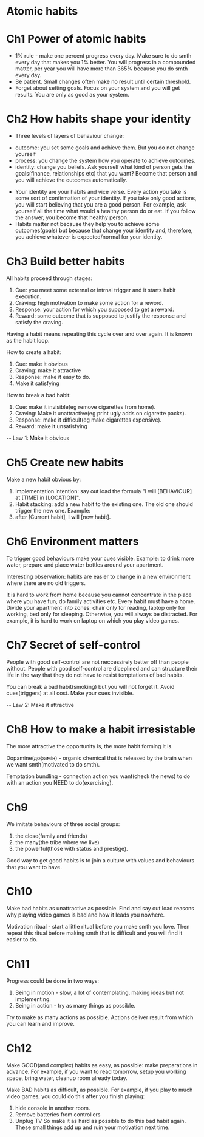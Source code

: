 # Atomic habits
# Ch1 Power of atomic habits
* 1% rule - make one percent progress every day. Make sure to do smth every day that makes you 1% better.
You will progress in a compounded matter, per year you will have more than 365% because you do smth every day.
* Be patient. Small changes often make no result until certain threshold. 
* Forget about setting goals. Focus on your system and you will get results. You are only as good as your system.

# Ch2 How habits shape your identity
* Three levels of layers of behaviour change:
- outcome: you set some goals and achieve them. But you do not change yourself
- process: you change the system how you operate to achieve outcomes.
- identity: change you beliefs. Ask yourself what kind of person gets the goals(finance, relationships etc) that you want?
Become that person and you will achieve the outcomes automatically.
* Your identity are your habits and vice verse. Every action you take is some sort of confirmation of your identity. If you 
take only good actions, you will start believing that you are a good person. For example, ask yourself all the time
what would a healthy person do or eat. If you follow the answer, you become that healthy person.
* Habits matter not because they help you to achieve some outcomes(goals) but because that change your identity and, therefore,
you achieve whatever is expected/normal for your identity.

# Ch3 Build better habits
All habits proceed through stages:
1. Cue: you meet some external or intrnal trigger and it starts habit execution.
2. Craving: high motivation to make some action for a reword.
3. Response: your action for which you supposed to get a reward.
4. Reward: some outcome that is supposed to justify the response and satisfy the craving.

Having a habit means repeating this cycle over and over again. It is known as the habit loop.

How to create a habit:
1. Cue: make it obvious
2. Craving: make it attractive
3. Response: make it easy to do.
4. Make it satisfying

How to break a bad habit:
1. Cue: make it invisible(eg remove cigarettes from home).
2. Craving: Make it unattractive(eg print ugly adds on cigarette packs).
3. Response: make it difficult(eg make cigarettes expensive).
4. Reward: make it unsatisfying

-- Law 1: Make it obvious
# Ch5 Create new habits
Make a new habit obvious by:
1. Implementation intention: say out load the formula "I will [BEHAVIOUR] at [TIME] in [LOCATION]".
2. Habit stacking: add a new habit to the existing one. The old one should trigger the new one.
Example: 
3. after [Current habit], I will [new habit].

# Ch6 Environment matters
To trigger good behaviours make your cues visible. Example: to drink more water,
prepare and place water bottles around your apartment.

Interesting observation: habits are easier to change in a new environment where there are no old triggers.

It is hard to work from home because you cannot concentrate in the place where you have fun, do family activities etc.
Every habit must have a home. Divide your apartment into zones: chair only for reading, laptop only for working,
bed only for sleeping. Otherwise, you will always be distracted. For example, it is hard to work on laptop on which
you play video games.

# Ch7 Secret of self-control
People with good self-control are not neccessirely better off than people without. People with good self-control are diceplined
and can structure their life in the way that they do not have to resist temptations of bad habits.

You can break a bad habit(smoking) but you will not forget it. Avoid cues(triggers) at all cost. Make your cues invisible.

-- Law 2: Make it attractive
# Ch8 How to make a habit irresistable
The more attractive the opportunity is, the more habit forming it is.

Dopamine(дофамін) - organic chemical that is released by the brain when we want smth(motivated to do smth).

Temptation bundling - connection action you want(check the news) to do with an action you NEED to do(exercising).

# Ch9

We imitate behaviours of three social groups:
1. the close(family and friends)
2. the many(the tribe where we live)
3. the powerful(those with status and prestige).

Good way to get good habits is to join a culture with values and behaviours that you want to have.

# Ch10
Make bad habits as unattractive as possible. Find and say out load reasons why playing video games is bad and how it leads you nowhere.

Motivation ritual - start a little ritual before you make smth you love. Then repeat this ritual before making smth that is difficult and 
you will find it easier to do.

# Ch11

Progress could be done in two ways:
1. Being in motion - slow, a lot of contemplating, making ideas but not implementing.
2. Being in action - try as many things as possible.

Try to make as many actions as possible. Actions deliver result from which you can learn and improve.

# Ch12

Make GOOD(and complex) habits as easy, as possible: make preparations in advance. For example, if you want to read tomorrow, 
setup you working space, bring water, cleanup room already today.

Make BAD habits as difficult, as possible. For example, if you play to much video games, you could do this after you finish playing:
1. hide console in another room.
2. Remove batteries from controllers
3. Unplug TV
So make it as hard as possible to do this bad habit again. These small things add up and ruin your motivation next time.
